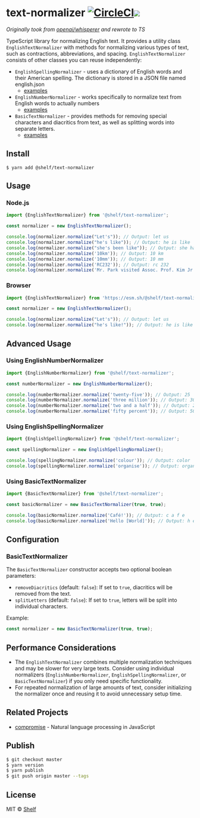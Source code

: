 # text-normalizer [![CircleCI](https://circleci.com/gh/shelfio/text-normalizer/tree/master.svg?style=svg)](https://circleci.com/gh/shelfio/text-normalizer/tree/master)![](https://img.shields.io/badge/code_style-prettier-ff69b4.svg)

_Originally took from [openai/whisperer](https://github.com/openai/whisper/tree/main/whisper/normalizers) and rewrote to TS_

TypeScript library for normalizing English text. It provides a utility class `EnglishTextNormalizer` with methods for normalizing various types of text, such as contractions, abbreviations, and spacing.
`EnglishTextNormalizer` consists of other classes you can reuse independently:

- `EnglishSpellingNormalizer` - uses a dictionary of English words and their American spelling. The dictionary is stored in a JSON file named english.json
  - [examples](https://github.com/shelfio/text-normalizer/blob/master/src/english.test.ts#L71-L76)
- `EnglishNumberNormalizer` - works specifically to normalize text from English words to actually numbers
  - [examples](https://github.com/shelfio/text-normalizer/blob/master/src/english-number.test.ts)
- `BasicTextNormalizer` - provides methods for removing special characters and diacritics from text, as well as splitting words into separate letters.
  - [examples](https://github.com/shelfio/text-normalizer/blob/master/src/basic.test.ts)

## Install

```
$ yarn add @shelf/text-normalizer
```

## Usage

### Node.js

```js
import {EnglishTextNormalizer} from '@shelf/text-normalizer';

const normalizer = new EnglishTextNormalizer();

console.log(normalizer.normalize("Let's")); // Output: let us
console.log(normalizer.normalize("he's like")); // Output: he is like
console.log(normalizer.normalize("she's been like")); // Output: she has been like
console.log(normalizer.normalize('10km')); // Output: 10 km
console.log(normalizer.normalize('10mm')); // Output: 10 mm
console.log(normalizer.normalize('RC232')); // Output: rc 232
console.log(normalizer.normalize('Mr. Park visited Assoc. Prof. Kim Jr.')); // Output: mister park visited associate professor kim junior
```

### Browser

```js
import {EnglishTextNormalizer} from 'https://esm.sh/@shelf/text-normalizer';

const normalizer = new EnglishTextNormalizer();

console.log(normalizer.normalize("Let's")); // Output: let us
console.log(normalizer.normalize("he's like!")); // Output: he is like
```

## Advanced Usage

### Using EnglishNumberNormalizer

```js
import {EnglishNumberNormalizer} from '@shelf/text-normalizer';

const numberNormalizer = new EnglishNumberNormalizer();

console.log(numberNormalizer.normalize('twenty-five')); // Output: 25
console.log(numberNormalizer.normalize('three million')); // Output: 3000000
console.log(numberNormalizer.normalize('two and a half')); // Output: 2.5
console.log(numberNormalizer.normalize('fifty percent')); // Output: 50%
```

### Using EnglishSpellingNormalizer

```js
import {EnglishSpellingNormalizer} from '@shelf/text-normalizer';

const spellingNormalizer = new EnglishSpellingNormalizer();

console.log(spellingNormalizer.normalize('colour')); // Output: color
console.log(spellingNormalizer.normalize('organise')); // Output: organize
```

### Using BasicTextNormalizer

```js
import {BasicTextNormalizer} from '@shelf/text-normalizer';

const basicNormalizer = new BasicTextNormalizer(true, true);

console.log(basicNormalizer.normalize('Café!')); // Output: c a f e
console.log(basicNormalizer.normalize('Hello [World]')); // Output: h e l l o
```

## Configuration

### BasicTextNormalizer

The `BasicTextNormalizer` constructor accepts two optional boolean parameters:

- `removeDiacritics` (default: `false`): If set to `true`, diacritics will be removed from the text.
- `splitLetters` (default: `false`): If set to `true`, letters will be split into individual characters.

Example:

```js
const normalizer = new BasicTextNormalizer(true, true);
```

## Performance Considerations

- The `EnglishTextNormalizer` combines multiple normalization techniques and may be slower for very large texts. Consider using individual normalizers (`EnglishNumberNormalizer`, `EnglishSpellingNormalizer`, or `BasicTextNormalizer`) if you only need specific functionality.
- For repeated normalization of large amounts of text, consider initializing the normalizer once and reusing it to avoid unnecessary setup time.

## Related Projects

- [compromise](https://github.com/spencermountain/compromise) - Natural language processing in JavaScript

## Publish

```sh
$ git checkout master
$ yarn version
$ yarn publish
$ git push origin master --tags
```

## License

MIT © [Shelf](https://shelf.io)
